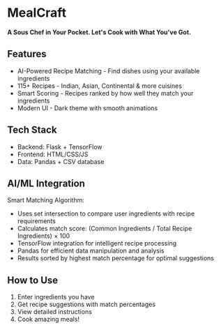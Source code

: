 # MealCraft
**A Sous Chef in Your Pocket. Let's Cook with What You've Got.**

## Features
- AI-Powered Recipe Matching - Find dishes using your available ingredients
- 115+ Recipes - Indian, Asian, Continental & more cuisines
- Smart Scoring - Recipes ranked by how well they match your ingredients
- Modern UI - Dark theme with smooth animations

## Tech Stack
- Backend: Flask + TensorFlow
- Frontend: HTML/CSS/JS
- Data: Pandas + CSV database

 ## AI/ML Integration
Smart Matching Algorithm:
- Uses set intersection to compare user ingredients with recipe requirements
- Calculates match score: (Common Ingredients / Total Recipe Ingredients) × 100
- TensorFlow integration for intelligent recipe processing
- Pandas for efficient data manipulation and analysis
- Results sorted by highest match percentage for optimal suggestions

## How to Use
1. Enter ingredients you have
2. Get recipe suggestions with match percentages
3. View detailed instructions
4. Cook amazing meals!


